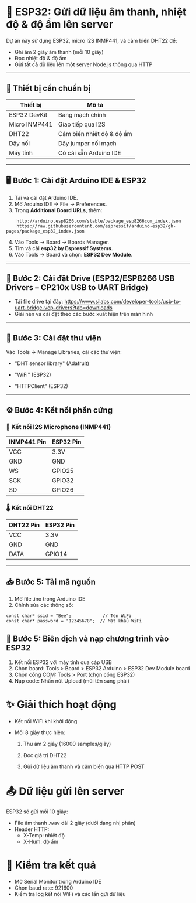 # 📡 ESP32: Gửi dữ liệu âm thanh, nhiệt độ & độ ẩm lên server

Dự án này sử dụng ESP32, micro I2S INMP441, và cảm biến DHT22 để:
- Ghi âm 2 giây âm thanh (mỗi 10 giây)
- Đọc nhiệt độ & độ ẩm
- Gửi tất cả dữ liệu lên một server Node.js thông qua HTTP

---

## 🧰 Thiết bị cần chuẩn bị

| Thiết bị         | Mô tả                        |
|------------------|-----------------------------|
| ESP32 DevKit     | Bảng mạch chính             |
| Micro INMP441    | Giao tiếp qua I2S           |
| DHT22            | Cảm biến nhiệt độ & độ ẩm   |
| Dây nối          | Dây jumper nối mạch         |
| Máy tính         | Có cài sẵn Arduino IDE      |

---

## 🖥️ Bước 1: Cài đặt Arduino IDE & ESP32

1. Tải và cài đặt Arduino IDE.
2. Mở Arduino IDE → File → Preferences.
3. Trong **Additional Board URLs**, thêm:
```
    http://arduino.esp8266.com/stable/package_esp8266com_index.json
    https://raw.githubusercontent.com/espressif/arduino-esp32/gh-pages/package_esp32_index.json
```

4. Vào Tools → Board → Boards Manager.
5. Tìm và cài **esp32 by Espressif Systems**.
6. Vào Tools → Board và chọn: **ESP32 Dev Module**.

---

## 🧾 Bước 2: Cài đặt Drive (ESP32/ESP8266 USB Drivers – CP210x USB to UART Bridge)
- Tải file drive tại đây: https://www.silabs.com/developer-tools/usb-to-uart-bridge-vcp-drivers?tab=downloads
- Giải nén và cài đặt theo các bước xuất hiện trên màn hình

------

## 🧾 Bước 3: Cài đặt thư viện

Vào Tools → Manage Libraries, cài các thư viện:
- "DHT sensor library" (Adafruit)

- "WiFi" (ESP32)

- "HTTPClient" (ESP32)

---

## ⚙️ Bước 4: Kết nối phần cứng

### 🧭 Kết nối I2S Microphone (INMP441)

| INMP441 Pin | ESP32 Pin |
|-------------|-----------|
| VCC         | 3.3V      |
| GND         | GND       |
| WS          | GPIO25    |
| SCK         | GPIO32    |
| SD          | GPIO26    |

### 🌡️ Kết nối DHT22

| DHT22 Pin | ESP32 Pin |
|-----------|-----------|
| VCC       | 3.3V      |
| GND       | GND       |
| DATA      | GPIO14    |

---

## 📥 Bước 5: Tải mã nguồn

1. Mở file .ino trong Arduino IDE
2. Chỉnh sửa các thông số:
```
const char* ssid = "Bee";            // Tên WiFi
const char* password = "12345678";  // Mật khẩu WiFi
```

## 🔌 Bước 5: Biên dịch và nạp chương trình vào ESP32
1.  Kết nối ESP32 với máy tính qua cáp USB
2. Chọn board: Tools > Board > ESP32 Arduino > ESP32 Dev Module board
3. Chọn cổng COM: Tools > Port (chọn cổng ESP32)
4. Nạp code: Nhấn nút Upload (mũi tên sang phải)

# ✨ Giải thích hoạt động
- Kết nối WiFi khi khởi động

- Mỗi 8 giây thực hiện:

    1. Thu âm 2 giây (16000 samples/giây)

    2. Đọc giá trị DHT22

    3. Gửi dữ liệu âm thanh và cảm biến qua HTTP POST

# 📤 Dữ liệu gửi lên server
ESP32 sẽ gửi mỗi 10 giây:

- File âm thanh .wav dài 2 giây (dưới dạng nhị phân)
- Header HTTP:
    - X-Temp: nhiệt độ
    - X-Hum: độ ẩm

# 🧪 Kiểm tra kết quả
- Mở Serial Monitor trong Arduino IDE
- Chọn baud rate: 921600
- Kiểm tra log kết nối WiFi và các lần gửi dữ liệu